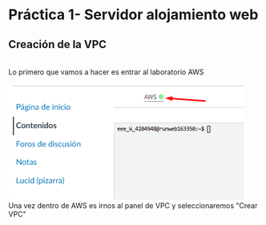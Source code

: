 # Práctica 1- Servidor alojamiento web

## Creación de la VPC
<br>
Lo primero que vamos a hacer es entrar al laboratorio AWS
<br>

![Texto alternativo](imagenes/Screenshot_1.png)
<br>
Una vez dentro de AWS es irnos al panel de VPC y seleccionaremos "Crear VPC"
